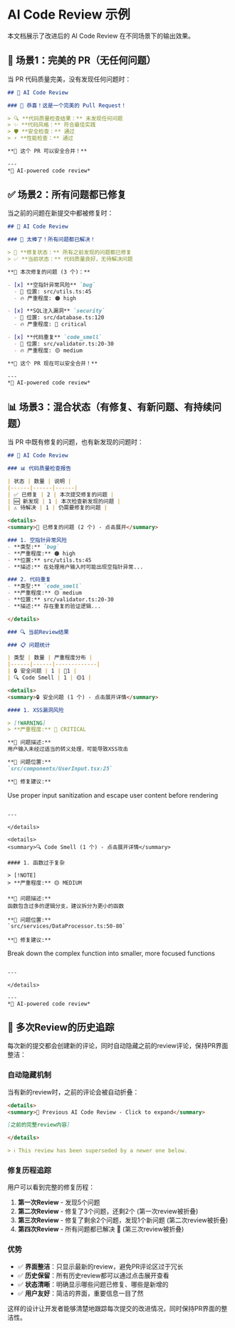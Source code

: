 # AI Code Review 示例

本文档展示了改进后的 AI Code Review 在不同场景下的输出效果。

## 🎉 场景1：完美的 PR（无任何问题）

当 PR 代码质量完美，没有发现任何问题时：

```markdown
## 🤖 AI Code Review

### 🎉 恭喜！这是一个完美的 Pull Request！

> 🔍 **代码质量检查结果：** 未发现任何问题
> ✨ **代码风格：** 符合最佳实践
> 🛡️ **安全检查：** 通过
> ⚡ **性能检查：** 通过

**🚀 这个 PR 可以安全合并！**

---
*🤖 AI-powered code review*
```

## ✅ 场景2：所有问题都已修复

当之前的问题在新提交中都被修复时：

```markdown
## 🤖 AI Code Review

### 🎊 太棒了！所有问题都已解决！

> 🔧 **修复状态：** 所有之前发现的问题都已修复
> ✅ **当前状态：** 代码质量良好，无待解决问题

**🔧 本次修复的问题 (3 个)：**

- [x] **空指针异常风险** `bug`
  - 📍 位置: src/utils.ts:45
  - 🔥 严重程度: 🟠 high

- [x] **SQL注入漏洞** `security`
  - 📍 位置: src/database.ts:120
  - 🔥 严重程度: 🔴 critical

- [x] **代码重复** `code_smell`
  - 📍 位置: src/validator.ts:20-30
  - 🔥 严重程度: 🟡 medium

**🚀 这个 PR 现在可以安全合并！**

---
*🤖 AI-powered code review*
```

## 📊 场景3：混合状态（有修复、有新问题、有持续问题）

当 PR 中既有修复的问题，也有新发现的问题时：

```markdown
## 🤖 AI Code Review

### 📊 代码质量检查报告

| 状态 | 数量 | 说明 |
|------|------|------|
| ✅ 已修复 | 2 | 本次提交修复的问题 |
| 🆕 新发现 | 1 | 本次检查新发现的问题 |
| ⚠️ 待解决 | 1 | 仍需要修复的问题 |

<details>
<summary>🎉 已修复的问题 (2 个) - 点击展开</summary>

### 1. 空指针异常风险
- **类型:** `bug`
- **严重程度:** 🟠 high
- **位置:** src/utils.ts:45
- **描述:** 在处理用户输入时可能出现空指针异常...

### 2. 代码重复
- **类型:** `code_smell`
- **严重程度:** 🟡 medium
- **位置:** src/validator.ts:20-30
- **描述:** 存在重复的验证逻辑...

</details>

### 🔍 当前Review结果

### 📋 问题统计

| 类型 | 数量 | 严重程度分布 |
|------|------|-------------|
| 🔒 安全问题 | 1 | 🔴1 |
| 🔍 Code Smell | 1 | 🟡1 |

<details>
<summary>🔒 安全问题 (1 个) - 点击展开详情</summary>

#### 1. XSS漏洞风险

> [!WARNING]
> **严重程度:** 🔴 CRITICAL

**📝 问题描述:**
用户输入未经过适当的转义处理，可能导致XSS攻击

**📍 问题位置:**
`src/components/UserInput.tsx:25`

**🔧 修复建议:**
```
Use proper input sanitization and escape user content before rendering
```

---

</details>

<details>
<summary>🔍 Code Smell (1 个) - 点击展开详情</summary>

#### 1. 函数过于复杂

> [!NOTE]
> **严重程度:** 🟡 MEDIUM

**📝 问题描述:**
函数包含过多的逻辑分支，建议拆分为更小的函数

**📍 问题位置:**
`src/services/DataProcessor.ts:50-80`

**🔧 修复建议:**
```
Break down the complex function into smaller, more focused functions
```

---

</details>

---
*🤖 AI-powered code review*
```

## 🔄 多次Review的历史追踪

每次新的提交都会创建新的评论，同时自动隐藏之前的review评论，保持PR界面整洁：

### 自动隐藏机制

当有新的review时，之前的评论会被自动折叠：

```markdown
<details>
<summary>🔄 Previous AI Code Review - Click to expand</summary>

[之前的完整review内容]

</details>

> ℹ️ This review has been superseded by a newer one below.
```

### 修复历程追踪

用户可以看到完整的修复历程：

1. **第一次Review** - 发现5个问题
2. **第二次Review** - 修复了3个问题，还剩2个 (第一次review被折叠)
3. **第三次Review** - 修复了剩余2个问题，发现1个新问题 (第二次review被折叠)
4. **第四次Review** - 所有问题都已解决 🎉 (第三次review被折叠)

### 优势

- ✅ **界面整洁**：只显示最新的review，避免PR评论区过于冗长
- ✅ **历史保留**：所有历史review都可以通过点击展开查看
- ✅ **状态清晰**：明确显示哪些问题已修复、哪些是新增的
- ✅ **用户友好**：简洁的界面，重要信息一目了然

这样的设计让开发者能够清楚地跟踪每次提交的改进情况，同时保持PR界面的整洁性。
